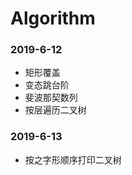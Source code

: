 # Algorithm  

### 2019-6-12  

- 矩形覆盖  
- 变态跳台阶  
- 斐波那契数列  
- 按层遍历二叉树

### 2019-6-13  

- 按之字形顺序打印二叉树
